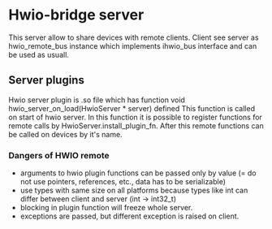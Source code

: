 # Hwio-bridge server

This server allow to share devices with remote clients. Client see server as hwio_remote_bus instance which implements ihwio_bus interface and can be used as usuall.


## Server plugins

Hwio server plugin is .so file which has function void hwio_server_on_load(HwioServer * server) defined
This function is called on start of hwio server. In this function it is possible to register functions for remote calls by HwioServer.install_plugin_fn.
After this remote functions can be called on devices by it's name.

### Dangers of HWIO remote

* arguments to hwio plugin functions can be passed only by value (= do not use pointers, references, etc., data has to be serializable)
* use types with same size on all platforms because types like int can differ between client and server (int -> int32_t) 
* blocking in plugin function will freeze whole server.
* exceptions are passed, but different exception is raised on client.

